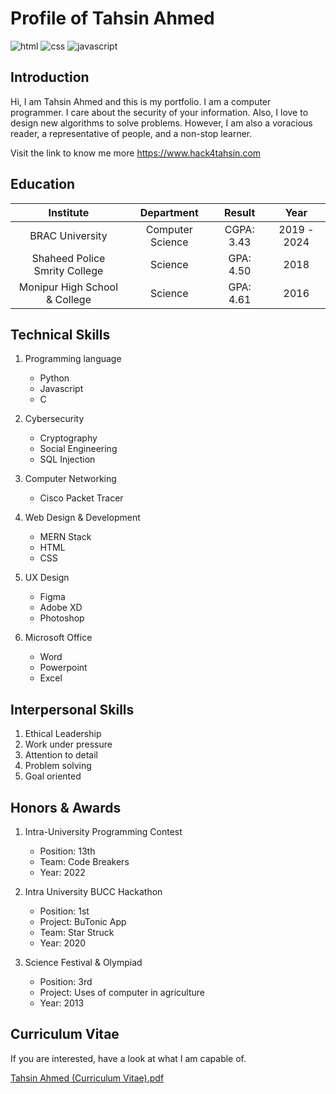 # Profile of Tahsin Ahmed

![html](https://img.shields.io/badge/HTML-5.0-C70A0C?style=for-the-badges&logo=HTML) ![css](https://img.shields.io/badge/CSS-3.0-4285F4$?style=for-the-badges&logo=CSS) ![javascript](https://img.shields.io/badge/JavaScript-ES14-FF5733$?style=for-the-badges&logo=JavaScript)

## Introduction

Hi, I am Tahsin Ahmed and this is my portfolio. I am a computer programmer. I care about the security of your information. Also, I love to design new algorithms to solve problems. However, I am also a voracious reader, a representative of people, and a non-stop learner.

Visit the link to know me more https://www.hack4tahsin.com

## Education

| Institute | Department | Result | Year |
|:---------:|:----------:|:------:|:----:|
| BRAC University | Computer Science | CGPA: 3.43 | 2019 - 2024 |
| Shaheed Police Smrity College | Science | GPA: 4.50 | 2018 |
| Monipur High School & College | Science | GPA: 4.61 | 2016 |

## Technical Skills

1. Programming language
   - Python
   - Javascript
   - C
     
3. Cybersecurity
   - Cryptography
   - Social Engineering
   - SQL Injection
     
4. Computer Networking
   - Cisco Packet Tracer
     
6. Web Design & Development
   - MERN Stack
   - HTML
   - CSS
     
7. UX Design
   - Figma
   - Adobe XD
   - Photoshop
     
8. Microsoft Office
   - Word
   - Powerpoint
   - Excel
  
## Interpersonal Skills

1. Ethical Leadership
2. Work under pressure
3. Attention to detail
4. Problem solving
5. Goal oriented

## Honors & Awards

1. Intra-University Programming Contest
   - Position: 13th
   - Team: Code Breakers
   - Year: 2022
     
3. Intra University BUCC Hackathon
   - Position: 1st
   - Project: BuTonic App
   - Team: Star Struck
   - Year: 2020
     
5. Science Festival & Olympiad
   - Position: 3rd
   - Project: Uses of computer in agriculture
   - Year: 2013

## Curriculum Vitae

If you are interested, have a look at what I am capable of.

[Tahsin Ahmed (Curriculum Vitae).pdf](https://github.com/hack4tahsin/hack4tahsin.github.io/files/13760029/Tahsin.Ahmed.Curriculum.Vitae.pdf)

